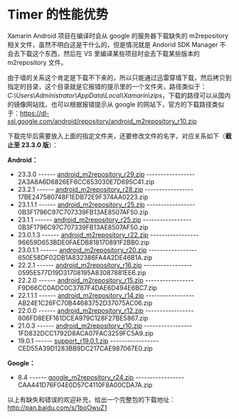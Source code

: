 # Timer 的性能优势


Xamarin Android 项目在编译时会从 google 的服务器下载缺失的 m2repository 相关文件，虽然不明白这是干什么的，但是情况就是 Andorid SDK Manager 不会去下载这个东西，然后在 VS 里编译某些项目时会去下载某些版本的 m2repository 文件。

由于墙的关系这个肯定是下载不下来的，所以只能通过迅雷穿墙下载，然后拷贝到指定的目录，这个目录就是它报错的提示里的一个文件夹，路径类似于：_C:\Users\Administrator\AppData\Local\Xamarin\zips_，下载的路径可以从国内的镜像网站找，也可以根据报错提示从 google 的网站下，官方的下载路径类似于：<https://dl-ssl.google.com/android/repository/android_m2repository_r10.zip>

下载完毕后需要放入上面的指定文件夹，还要修改文件的名字，对应关系如下（**截止至 23.3.0 版**）：

**Android：**

- 23.3.0 ------ [android_m2repository_r29.zip](https://dl-ssl.google.com/android/repository/android_m2repository_r29.zip) ----------------- 2A3A8A6D6826EF6CC653030E7D695C41.zip
- 23.2.1 ------ [android_m2repository_r28.zip](https://dl-ssl.google.com/android/repository/android_m2repository_r28.zip) ----------------- 17BE247580748F1EDB72E9F374AA0223.zip
- 23.1.1.1 ------ [android_m2repository_r25.zip](https://dl-ssl.google.com/android/repository/android_m2repository_r25.zip) ----------------- 0B3F1796C97C707339FB13AE8507AF50.zip
- 23.1.1 ------ [android_m2repository_r25.zip](https://dl-ssl.google.com/android/repository/android_m2repository_r25.zip) ----------------- 0B3F1796C97C707339FB13AE8507AF50.zip
- 23.0.1.3 ------ [android_m2repository_r22.zip](https://dl-ssl.google.com/android/repository/android_m2repository_r22.zip) ----------------- 96659D653BDE0FAEDB818170891F2BB0.zip
- 23.0.1.1 ------ [android_m2repository_r20.zip](https://dl-ssl.google.com/android/repository/android_m2repository_r20.zip) ----------------- 650E58DF02DB1A832386FA4A2DE46B1A.zip
- 22.2.1 ------ [android_m2repository_r16.zip](https://dl-ssl.google.com/android/repository/android_m2repository_r16.zip) ----------------- 0595E577D19D31708195A83087881EE6.zip
- 22.2.0 ------ [android_m2repository_r15.zip](https://dl-ssl.google.com/android/repository/android_m2repository_r15.zip) ----------------- F9D66CC0ADC0C3787F4DAE6D494E6BC7.zip
- 22.1.1.1 ------ [android_m2repository_r14.zip](https://dl-ssl.google.com/android/repository/android_m2repository_r14.zip) ----------------- AB24E1C26FC70B44683752D37075AC06.zip
- 22.0.0 ------ [android_m2repository_r12.zip](https://dl-ssl.google.com/android/repository/android_m2repository_r12.zip) ----------------- 806FD8EEF161DCEA979C128F27BE5867.zip
- 21.0.3 ------ [android_m2repository_r10.zip](https://dl-ssl.google.com/android/repository/android_m2repository_r10.zip) ----------------- 1FD832DCC1792D8ACA07FAC3259FC5A9.zip
- 19.0.1 ------ [support_r19.0.1.zip](https://dl-ssl.google.com/android/repository/support_r19.0.1.zip) ----------------- CED55A39D1283BB9DC217CAE987067E0.zip

**Google：**

- 8.4 ------ [google_m2repository_r24.zip](https://dl-ssl.google.com/android/repository/google_m2repository_r24.zip) ----------------- CAA441D76F04E0D57C4110F8A00CDA7A.zip

以上有缺失和错误的欢迎补充，给出一个完整包的下载地址：
<http://pan.baidu.com/s/1boOwuZ1>

